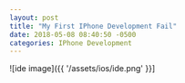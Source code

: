 ```yaml
---
layout: post
title: "My First IPhone Development Fail"
date: 2018-05-08 08:40:50 -0500
categories: IPhone Development 
---
```


![ide image]({{ '/assets/ios/ide.png' }}]
